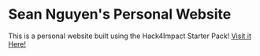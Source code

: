 # Sean Nguyen's Personal Website

This is a personal website built using the Hack4Impact Starter Pack!
<You can add any description you want here.>
[Visit it Here!](https://seanmnguyen.github.io)
